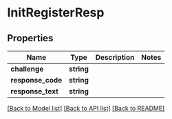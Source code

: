 # InitRegisterResp

## Properties
Name | Type | Description | Notes
------------ | ------------- | ------------- | -------------
**challenge** | **string** |  | 
**response_code** | **string** |  | 
**response_text** | **string** |  | 

[[Back to Model list]](../README.md#documentation-for-models) [[Back to API list]](../README.md#documentation-for-api-endpoints) [[Back to README]](../README.md)


